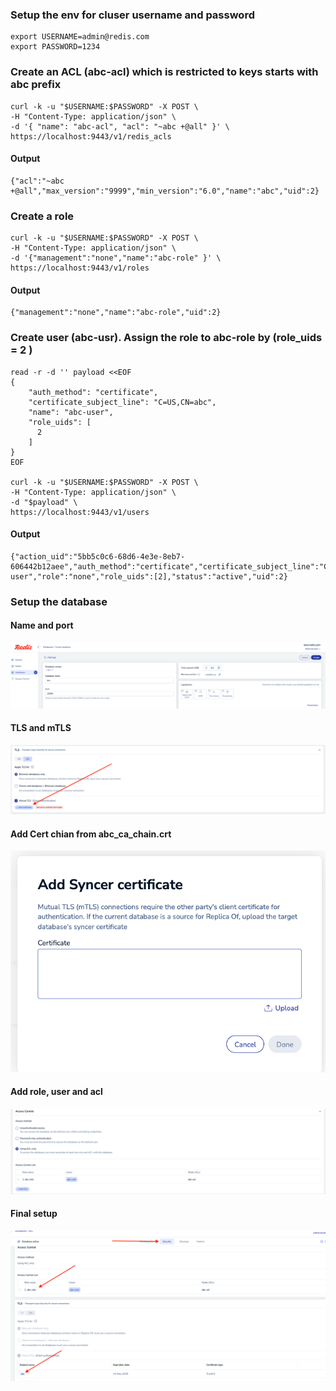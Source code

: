 ### Setup the env for cluser username and password
```
export USERNAME=admin@redis.com
export PASSWORD=1234
```

### Create an ACL (abc-acl) which is restricted to keys starts with abc prefix
```
curl -k -u "$USERNAME:$PASSWORD" -X POST \
-H "Content-Type: application/json" \
-d '{ "name": "abc-acl", "acl": "~abc +@all" }' \
https://localhost:9443/v1/redis_acls
```
#### Output
```
{"acl":"~abc +@all","max_version":"9999","min_version":"6.0","name":"abc","uid":2}
```


### Create a role
```
curl -k -u "$USERNAME:$PASSWORD" -X POST \
-H "Content-Type: application/json" \
-d '{"management":"none","name":"abc-role" }' \
https://localhost:9443/v1/roles

```

#### Output
```
{"management":"none","name":"abc-role","uid":2}
```

### Create user (abc-usr). Assign the role to abc-role by (role_uids = 2 )
```
read -r -d '' payload <<EOF
{
    "auth_method": "certificate",
    "certificate_subject_line": "C=US,CN=abc",
    "name": "abc-user",
    "role_uids": [
      2
    ]
}
EOF

curl -k -u "$USERNAME:$PASSWORD" -X POST \
-H "Content-Type: application/json" \
-d "$payload" \
https://localhost:9443/v1/users
```

#### Output
```
{"action_uid":"5bb5c0c6-68d6-4e3e-8eb7-606442b12aee","auth_method":"certificate","certificate_subject_line":"C=US,CN=abc","email":"","email_alerts":true,"name":"abc-user","role":"none","role_uids":[2],"status":"active","uid":2}
```

### Setup the database
#### Name and port
![Setup db name and port](./images/db-image-1.png)
<br>

#### TLS and mTLS
![Setup tls name and mtls](./images/db-image-2.png)
<br>

#### Add Cert chian from  abc_ca_chain.crt
![Setup cert chain](./images/db-image-3.png)
<br>

#### Add role, user and acl
![Setup cert chain](./images/db-image-4.png)
<br>

#### Final setup
![Setup Final](./images/db-image-5.png)
